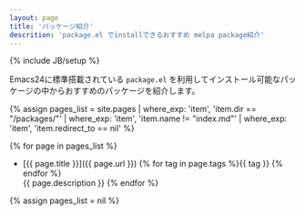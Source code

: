 ```yaml
---
layout: page
title: 'パッケージ紹介'
descrition: 'package.el でinstallできるおすすめ melpa package紹介'
---
```

{% include JB/setup %}

Emacs24に標準搭載されている `package.el` を利用してインストール可能なパッケージの中からおすすめのパッケージを紹介します。

{% assign pages_list
     = site.pages
        | where_exp: 'item', 'item.dir == "/packages/"'
        | where_exp: 'item', 'item.name != "index.md"'
        | where_exp: 'item', 'item.redirect_to == nil' %}

{% for page in pages_list %}
* [{{ page.title }}]({{ page.url }})
   {% for tag in page.tags %}<span class="label label-info">{{ tag }}</span> {% endfor %}
  <br>{{ page.description }}
{% endfor %}

{% assign pages_list = nil %}
